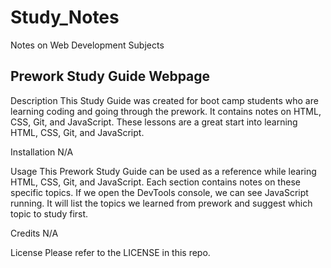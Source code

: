 # Study_Notes
Notes on Web Development Subjects
## Prework Study Guide Webpage
Description
This Study Guide was created for boot camp students who are learning coding and going through the prework. It contains notes on HTML, CSS, Git, and JavaScript. These lessons are a great start into learning HTML, CSS, Git, and JavaScript.

Installation
N/A

Usage
This Prework Study Guide can be used as a reference while learing HTML, CSS, Git, and JavaScript. Each section contains notes on these specific topics. If we open the DevTools console, we can see JavaScript running. It will list the topics we learned from prework and suggest which topic to study first.

Credits
N/A

License
Please refer to the LICENSE in this repo.
